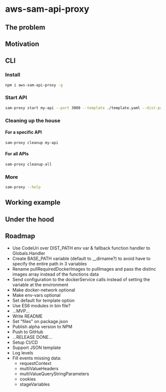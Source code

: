 # aws-sam-api-proxy

## The problem

## Motivation

## CLI

### Install

```bash
npm i aws-sam-api-proxy -g
```

### Start API

```bash
sam-proxy start my-api --port 3000 --template ./template.yaml --dist-path ./dist --env-vars ./fixtures/envVars.json --docker-network my_network
```

### Cleaning up the house

#### For a specific API

```bash
sam-proxy cleanup my-api
```

#### For all APIs

```bash
sam-proxy cleanup-all
```

### More

```bash
sam-proxy --help
```

## Working example

## Under the hood

## Roadmap

- Use CodeUri over DIST_PATH env var & fallback function handler to Globals.Handler
- Create BASE_PATH variable (default to __dirname?) to avoid have to specify the entire path in 3 variables
- Rename pullRequiredDockerImages to pullImages and pass the distinc images array instead of the functions data
- Send configuration to the dockerService calls instead of setting the variable at the environment
- Make docker-network optional
- Make env-vars optional
- Set default for template option
- Use ES6 modules in bin file?
- ...MVP...
- Write README
- Set "files" on package.json
- Publish alpha version to NPM
- Push to GitHub
- ...RELEASE DONE...
- Setup CI/CD
- Support JSON template
- Log levels
- Fill events missing data:
  - requestContext
  - multiValueHeaders
  - multiValueQueryStringParameters
  - cookies
  - stageVariables
